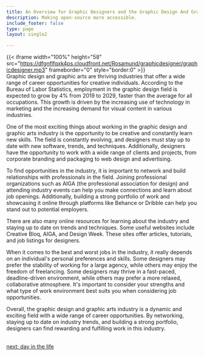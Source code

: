 ```yaml
---
title: An Overview for Graphic Designers and the Graphic Design And Graphic Arts  Industry
description: Making open-source more accessible.
include_footer: false
type: page
layout: single2

---
```


{{< iframe width="100%" height="58" src="https://dfgnflfqxk4ps.cloudfront.net/Rosamund/graphicdesigner/graphicdesigner.mp3" frameborder="0" style="border:0" >}}<br>
Graphic design and graphic arts are thriving industries that offer a wide range of career opportunities for creative individuals. According to the Bureau of Labor Statistics, employment in the graphic design field is expected to grow by 4% from 2019 to 2029, faster than the average for all occupations. This growth is driven by the increasing use of technology in marketing and the increasing demand for visual content in various industries.

One of the most exciting things about working in the graphic design and graphic arts industry is the opportunity to be creative and constantly learn new skills. The field is constantly evolving, and designers must stay up to date with new software, trends, and techniques. Additionally, designers have the opportunity to work with a wide range of clients and projects, from corporate branding and packaging to web design and advertising.

To find opportunities in the industry, it is important to network and build relationships with professionals in the field. Joining professional organizations such as AIGA (the professional association for design) and attending industry events can help you make connections and learn about job openings. Additionally, building a strong portfolio of work and showcasing it online through platforms like Behance or Dribble can help you stand out to potential employers.

There are also many online resources for learning about the industry and staying up to date on trends and techniques. Some useful websites include Creative Bloq, AIGA, and Design Week. These sites offer articles, tutorials, and job listings for designers.

When it comes to the best and worst jobs in the industry, it really depends on an individual's personal preferences and skills. Some designers may prefer the stability of working for a large agency, while others may enjoy the freedom of freelancing. Some designers may thrive in a fast-paced, deadline-driven environment, while others may prefer a more relaxed, collaborative atmosphere. It's important to consider your strengths and what type of work environment best suits you when considering job opportunities.

Overall, the graphic design and graphic arts industry is a dynamic and exciting field with a wide range of career opportunities. By networking, staying up to date on industry trends, and building a strong portfolio, designers can find rewarding and fulfilling work in this industry.

<br>
<a href="https://workdojos.com/graphicdesigner/day-in-the-life">next: day in the life</a>
</p>